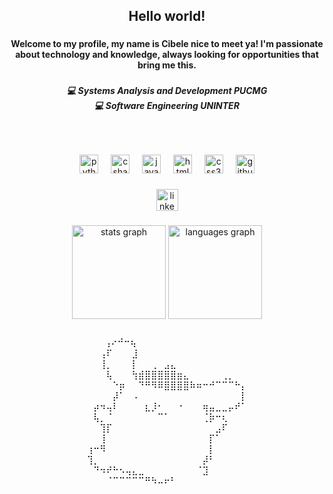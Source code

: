 <h2 align="center">Hello world!</h2>

###

<h4 align="center">Welcome to my profile, my name is Cibele nice to meet ya! I'm passionate about technology and knowledge, always looking for opportunities that bring me this.</h4>

###

<h5 align="center">💻 Systems Analysis and Development PUCMG<br>
                   💻 Software Engineering UNINTER</h5><br>

###

<div align="center">
  <img src="https://cdn.jsdelivr.net/gh/devicons/devicon/icons/python/python-original.svg" height="30" alt="python logo"  />
  <img width="12" />
  <img src="https://cdn.jsdelivr.net/gh/devicons/devicon/icons/csharp/csharp-original.svg" height="30" alt="csharp logo"  />
  <img width="12" />
  <img src="https://cdn.jsdelivr.net/gh/devicons/devicon/icons/javascript/javascript-original.svg" height="30" alt="javascript logo"  />
  <img width="12" />
  <img src="https://cdn.jsdelivr.net/gh/devicons/devicon/icons/html5/html5-original.svg" height="30" alt="html5 logo"  />
  <img width="12" />
  <img src="https://cdn.jsdelivr.net/gh/devicons/devicon/icons/css3/css3-original.svg" height="30" alt="css3 logo"  />
  <img width="12" />
  <img src="https://cdn.jsdelivr.net/gh/devicons/devicon/icons/github/github-original.svg" height="30" alt="github logo"  />
</div>

###

<div align="center">
  <a href="https://www.linkedin.com/in/cibelelira/" target="_blank">
    <img src="https://img.shields.io/static/v1?message=LinkedIn&logo=linkedin&label=&color=0077B5&logoColor=white&labelColor=&style=for-the-badge" height="35" alt="linkedin logo"  />
  </a>
</div>

###

<div align="center">
  <img src="https://github-readme-stats.vercel.app/api?username=cibelelira&hide_title=false&hide_rank=false&show_icons=true&include_all_commits=true&count_private=true&disable_animations=false&theme=dracula&locale=en&hide_border=false" height="150" alt="stats graph"  />
  <img src="https://github-readme-stats.vercel.app/api/top-langs?username=cibelelira&locale=en&hide_title=false&layout=compact&card_width=320&langs_count=5&theme=dracula&hide_border=false" height="150" alt="languages graph"  />
</div>

###

<p align="center">‎‎‎‎‎‎‎‎ㅤ‎‎‎‎‎‎‎‎ㅤ‎‎‎‎‎‎‎‎⢠⠔⠚⠒⢦⠀⠀⠀⠀⠀⠀⠀⠀⠀⠀⠀⠀⠀⠀⠀⠀⠀<br>⠀⠀⢠⠏⠀⠀⠀⣸⠀⠀⠀⠀⠀⠀⠀⠀⠀⠀⠀⠀⠀⠀⠀⠀⠀<br>⠀⠀⢸⡀⠀⠀⠀⡇⠀⠀⢀⠀⣠⣄⠀⠀⠀⠀⠀⠀⠀⠀⠀⠀⠀<br>⠀⠀⠀⢧⠀⠀⠀⢳⣾⣿⣿⣿⣿⣿⣶⣄⠀⠀⠀⠀⠀⢀⡀⠀⠀<br>⠀⠀⠀⠀⠑⡶⠀⠀⠙⠛⠻⠿⣿⣿⣿⣿⠷⠶⠒⠚⠉⠉⠉⠓⡄<br>⠀⠀⠀⠀⡼⠁⠀⠠⠀⠀⠀⠀⠀⠀⠀⠀⠀⠀⠀⠀⠀⠀⠀⠀⡇<br>⠀⡴⠲⢤⠇⠀⠀⠀⠀⣆⡸⠂⠀⠀⠐⠀⠀⠀⢶⣤⣀⣀⡤⠞⠁<br>⠀⢧⡀⠈⠀⠀⠀⠀⠀⠀⠀⠉⠁⠀⠀⠀⠀⠀⢈⡷⠒⢆⠀⠀⠀<br>⠀⠀⢹⡏⠀⠀⠀⠀⠀⠀⠀⠀⠀⠀⠀⠀⠀⠀⠀⠀⣠⠏⠀⠀⠀<br>⠀⠀⢸⠀⠀⠀⠀⠀⠀⠀⠀⠀⠀⠀⠀⠀⠀⠀⠀⡏⠁⠀⠀⠀⠀<br>⢰⠒⠻⠀⠀⠀⠀⠀⠀⠀⠀⠀⠀⠀⠀⠀⠀⠀⠀⡇⠀⠀⠀⠀⠀<br>⢹⡀⠀⠀⠀⠀⠀⠀⠀⠀⠀⠀⠀⠀⠀⠀⠀⠀⡼⠃⠀⠀⠀⠀⠀<br>⠀⠙⠲⠞⠓⠢⢤⣄⣀⠀⠀⠀⠀⠀⠀⠀⠀⠈⣹⠀⠀⠀⠀⠀⠀<br>⠀⠀⠀⠀⠀⠀⠀⠀⠈⠉⠉⠉⠉⠉⠛⠳⠤⠖⠃⠀⠀⠀⠀⠀⠀⠀⠀⠀⠀⠀⠀⠀⠀⠀⠀</p>

###
